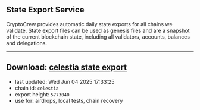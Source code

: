 ## State Export Service
CryptoCrew provides automatic daily state exports for all chains we validate. State export files can be used as genesis files and are a snapshot of the current blockchain state, including all validators, accounts, balances and delegations.

---
**Download: [celestia state export](https://dl-eu2.ccvalidators.com/SERVICE/celestia/celestia_export_5773040.json)**
---

- last updated: Wed Jun 04 2025 17:33:25
- chain id: `celestia`
- export height: `5773040`
- use for: airdrops, local tests, chain recovery
